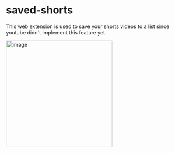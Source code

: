 # saved-shorts
 This web extension is used to save your shorts videos to a list since youtube didn't implement this feature yet.

<img width="291" alt="image" src="https://github.com/ouhoy/saved-shorts/assets/75227707/e65b0f0e-a89b-4c59-bea6-5ea1b6f05617">
